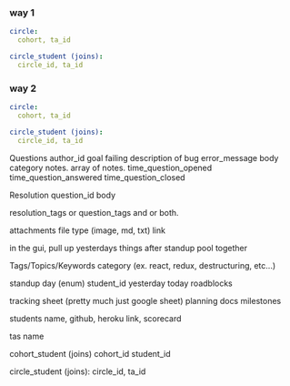 
### way 1
```yml
circle:
  cohort, ta_id

circle_student (joins):
  circle_id, ta_id
```

### way 2
```yml
circle:
  cohort, ta_id

circle_student (joins):
  circle_id, ta_id
```

Questions
  author_id
	goal
	failing description of bug
	error_message
	body
	category
	notes. array of notes.
	time_question_opened
	time_question_answered
	time_question_closed

Resolution
	question_id
	body


resolution_tags or question_tags and or both.



attachments
	file type (image, md, txt)
	link



in the gui, pull up yesterdays things
after standup pool together

Tags/Topics/Keywords
  category (ex. react, redux, destructuring, etc...)

standup
  day (enum)
	student_id
	yesterday
	today
	roadblocks

tracking sheet (pretty much just google sheet)
  planning docs
	milestones

students
	name, github, heroku link, scorecard

tas
  name

cohort_student (joins)
	cohort_id
	student_id


circle_student (joins):
  circle_id, ta_id
